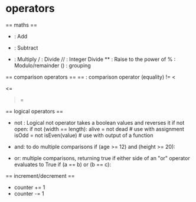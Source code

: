# operators

== maths ==
+ : Add
- : Subtract
* : Multiply
/ : Divide
// : Integer Divide
** : Raise to the power of
% : Modulo/remainder
() : grouping


== comparison operators ==
== : comparison operator (equality)
!=
<
>
<=
>=


== logical operators ==
* not : Logical not operator takes a boolean values and reverses it
if not open:
if not (width == length):
alive = not dead # use with assignment
isOdd = not isEven(value) # use with output of a function

* and: to do multiple comparisons
if (age >= 12) and (height >= 20):

* or: multiple comparisons, returning true if either side of an "or" operator evaluates to True
if (a == b) or (b == c):




== increment/decrement ==
* counter += 1
* counter -= 1



